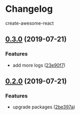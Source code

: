 # Changelog

 create-awesome-react

## [0.3.0](https://github.com/TaylorPzreal/create-awesome-react/compare/v0.2.0...v0.3.0) (2019-07-21)


### Features

* add more logs ([23e90f7](https://github.com/TaylorPzreal/create-awesome-react/commit/23e90f7))



## [0.2.0](https://github.com/TaylorPzreal/create-awesome-react/compare/v0.1.2...v0.2.0) (2019-07-21)


### Features

* upgrade packages ([2be397a](https://github.com/TaylorPzreal/create-awesome-react/commit/2be397a))
